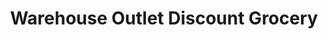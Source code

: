 ---
title: "Warehouse Outlet Discount Grocery"
url: /quakertown/warehouse-outlet-discount-grocery/
shop: Supermarkt
---